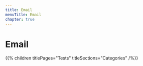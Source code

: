 ```yaml
---
title: Email
menuTitle: Email
chapter: true
---
```


# Email

{{% children titlePages="Tests" titleSections="Categories" /%}}
